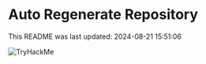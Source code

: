 # Auto Regenerate Repository

This README was last updated: 2024-08-21 15:51:06

 ![TryHackMe](https://tryhackme.com/badge/533634)